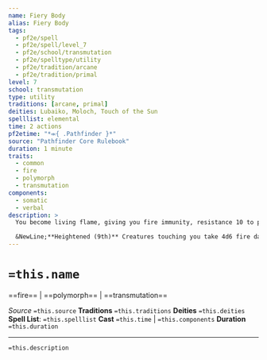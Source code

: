 ```yaml
---
name: Fiery Body
alias: Fiery Body
tags:
  - pf2e/spell
  - pf2e/spell/level_7
  - pf2e/school/transmutation
  - pf2e/spelltype/utility
  - pf2e/tradition/arcane
  - pf2e/tradition/primal
level: 7
school: transmutation
type: utility
traditions: [arcane, primal]
deities: Lubaiko, Moloch, Touch of the Sun
spelllist: elemental
time: 2 actions
pf2etime: "*⬺{ .Pathfinder }*"
source: "Pathfinder Core Rulebook"
duration: 1 minute
traits:
  - common
  - fire
  - polymorph
  - transmutation
components:
  - somatic
  - verbal
description: >
  You become living flame, giving you fire immunity, resistance 10 to precision damage, and weakness 5 to cold and to water. Any creature that touches you or damages you with an unarmed attack or non-reach melee weapon takes 3d6 fire damage. Your unarmed attacks deal 1d4 additional fire damage, and your fire spells deal one additional die of fire damage (of the same damage die the spell uses). You can cast produce flame as an innate spell; the casting is reduced from 2 actions to 1. In fire form, you have a fly Speed of 40 feet and don't need to breathe.

  &NewLine;**Heightened (9th)** Creatures touching you take 4d6 fire damage instead of 3d6, your unarmed attacks deal 2d4 additional fire damage, and you have a fly Speed of 60 feet.
---
```

# `=this.name`
==fire== | ==polymorph== | ==transmutation==

*Source* `=this.source`
**Traditions** `=this.traditions`
**Deities** `=this.deities`
**Spell List**: `=this.spelllist`
**Cast** `=this.time` | `=this.components`
**Duration** `=this.duration`

***
`=this.description`